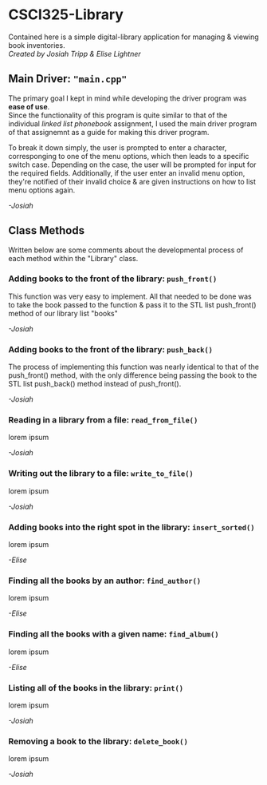 # CSCI325-Library

Contained here is a simple digital-library application for managing & viewing book inventories.<br>
*Created by Josiah Tripp & Elise Lightner*

## Main Driver: `"main.cpp"`

The primary goal I kept in mind while developing the driver program was **ease of use**.<br>
Since the functionality of this program is quite similar to that of the individual *linked list phonebook* 
assignment, I used the main driver program of that assignemnt as a guide for making this driver program.
 
To break it down simply, the user is prompted to enter a character, corresponging to one of the menu options, 
which then leads to a specific switch case. Depending on the case, the user will be prompted for input for the 
required fields. Additionally, if the user enter an invalid menu option, they're notified of their invalid 
choice & are given instructions on how to list menu options again.

*-Josiah*

## Class Methods

Written below are some comments about the developmental process of each method within the "Library" class.
<br>

### Adding books to the front of the library: `push_front()`

This function was very easy to implement. All that needed to be done was to take the book passed 
to the function & pass it to the STL list push_front() method of our library list "books"

*-Josiah*

### Adding books to the front of the library: `push_back()`

The process of implementing this function was nearly identical to that of the push_front() method, 
with the only difference being passing the book to the STL list push_back() method instead of push_front().

*-Josiah*

### Reading in a library from a file: `read_from_file()`

lorem ipsum

*-Josiah*

### Writing out the library to a file: `write_to_file()`

lorem ipsum

*-Josiah*

### Adding books into the right spot in the library: `insert_sorted()`

lorem ipsum

*-Elise*

### Finding all the books by an author: `find_author()`

lorem ipsum

*-Elise*

### Finding all the books with a given name: `find_album()`

lorem ipsum

*-Elise*

### Listing all of the books in the library: `print()`

lorem ipsum

*-Josiah*

### Removing a book to the library: `delete_book()`

lorem ipsum

*-Josiah*